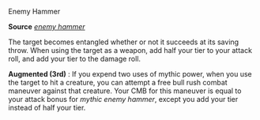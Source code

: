 Enemy Hammer

**Source** [_enemy hammer_](advanced/spells/enemyHammer.md#_enemy-hammer-)

The target becomes entangled whether or not it succeeds at its saving throw. When using the target as a weapon, add half your tier to your attack roll, and add your tier to the damage roll.

**Augmented (3rd)** : If you expend two uses of mythic power, when you use the target to hit a creature, you can attempt a free bull rush combat maneuver against that creature. Your CMB for this maneuver is equal to your attack bonus for _mythic enemy hammer_, except you add your tier instead of half your tier.

